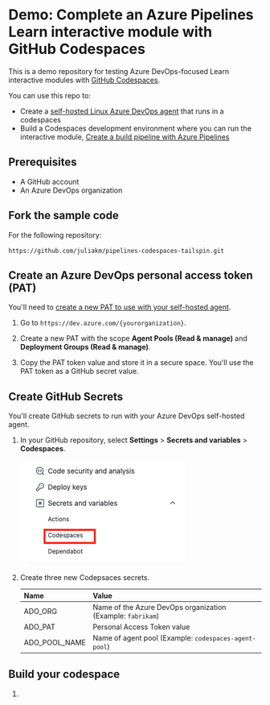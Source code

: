 # Demo: Complete an Azure Pipelines Learn interactive module with GitHub Codespaces

This is a demo repository for testing Azure DevOps-focused Learn interactive modules with [GitHub Codespaces](https://github.com/features/codespaces).

You can use this repo to:

* Create a [self-hosted Linux Azure DevOps agent](https://learn.microsoft.com/azure/devops/pipelines/agents/v2-linux) that runs in a codespaces
* Build a Codespaces development environment where you can run the interactive module, [Create a build pipeline with Azure Pipelines](https://learn.microsoft.com/training/modules/create-a-build-pipeline/)


## Prerequisites

* A GitHub account
* An Azure DevOps organization

## Fork the sample code

For the following repository:

```
https://github.com/juliakm/pipelines-codespaces-tailspin.git
```

## Create an Azure DevOps personal access token (PAT)

You'll need to [create a new PAT to use with your self-hosted agent](https://learn.microsoft.com/azure/devops/organizations/accounts/use-personal-access-tokens-to-authenticate). 

1. Go to `https://dev.azure.com/{yourorganization}`. 

1. Create a new PAT with the scope **Agent Pools (Read & manage)** and **Deployment Groups (Read & manage)**. 

1. Copy the PAT token value and store it in a secure space. You'll use the PAT token as a GitHub secret value. 

## Create GitHub Secrets

You'll create GitHub secrets to run with your Azure DevOps self-hosted agent. 

1. In your GitHub repository, select **Settings** > **Secrets and variables** > **Codespaces**. 

    ![Screenshot of codespaces secret](images/add-codespaces-secret.png)

1. Create three new Codepsaces secrets. 

    
    |Name  |Value  |
    |---------|---------|
    |ADO_ORG     |   Name of the Azure DevOps organization (Example: `fabrikam`)     |
    |ADO_PAT     |   Personal Access Token value      |
    |ADO_POOL_NAME     |   Name of agent pool (Example: `codespaces-agent-pool`)      | 
    

## Build your codespace

1. 
